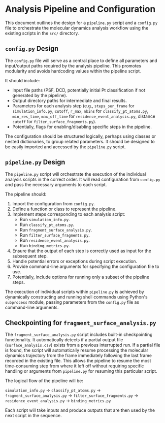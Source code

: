# Analysis Pipeline and Configuration

This document outlines the design for a `pipeline.py` script and a `config.py` file to orchestrate the molecular dynamics analysis workflow using the existing scripts in the `src/` directory.

## `config.py` Design

The `config.py` file will serve as a central place to define all parameters and input/output paths required by the analysis pipeline. This promotes modularity and avoids hardcoding values within the pipeline script.

It should include:

*   Input file paths (PSF, DCD, potentially initial Pt classification if not generated by the pipeline).
*   Output directory paths for intermediate and final results.
*   Parameters for each analysis step (e.g., `steps_per_frame` for `simulation_info.py`, `cutoff`, `r_max`, `nbins` for `classify_pt_atoms.py`, `min_res_time`, `max_off_time` for `residence_event_analysis.py`, distance `cutoff` for `filter_surface_fragments.py`).
*   Potentially, flags for enabling/disabling specific steps in the pipeline.

The configuration should be structured logically, perhaps using classes or nested dictionaries, to group related parameters. It should be designed to be easily imported and accessed by the `pipeline.py` script.

## `pipeline.py` Design

The `pipeline.py` script will orchestrate the execution of the individual analysis scripts in the correct order. It will read configuration from `config.py` and pass the necessary arguments to each script.

The pipeline should:

1.  Import the configuration from `config.py`.
2.  Define a function or class to represent the pipeline.
3.  Implement steps corresponding to each analysis script:
    *   Run `simulation_info.py`.
    *   Run `classify_pt_atoms.py`.
    *   Run `fragment_surface_analysis.py`.
    *   Run `filter_surface_fragments.py`.
    *   Run `residence_event_analysis.py`.
    *   Run `binding_metrics.py`.
4.  Ensure that the output of each step is correctly used as input for the subsequent step.
5.  Handle potential errors or exceptions during script execution.
6.  Provide command-line arguments for specifying the configuration file to use.
7.  Potentially, include options for running only a subset of the pipeline steps.

The execution of individual scripts within `pipeline.py` is achieved by dynamically constructing and running shell commands using Python's `subprocess` module, passing parameters from the `config.py` file as command-line arguments.
## Checkpointing for `fragment_surface_analysis.py`

The `fragment_surface_analysis.py` script includes built-in checkpointing functionality. It automatically detects if a partial output file (`surface_analysis.csv`) exists from a previous interrupted run. If a partial file is found, the script will automatically resume processing the molecular dynamics trajectory from the frame immediately following the last frame recorded in the existing file. This allows the pipeline to resume the most time-consuming step from where it left off without requiring specific handling or arguments from `pipeline.py` for resuming this particular script.

The logical flow of the pipeline will be:

`simulation_info.py` -> `classify_pt_atoms.py` -> `fragment_surface_analysis.py` -> `filter_surface_fragments.py` -> `residence_event_analysis.py` -> `binding_metrics.py`

Each script will take inputs and produce outputs that are then used by the next script in the sequence.
